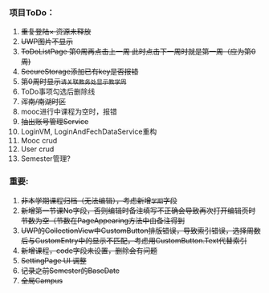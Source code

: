 ﻿### 项目ToDo：
1. ~~重复登陆× 资源未释放~~
2. ~~UWP图片不显示~~
3. ~~ToDoListPage 第0周再点击上一周 此时点击下一周时就是第一周（应为第0周)~~
4. ~~SecureStorage添加已有key是否报错~~
5. ~~第0周时显示`请关联教务处显示教学周`~~
6. ToDo事项勾选后删除线
7. ~~浑南/南湖时区~~
8. mooc进行中课程为空时，报错
9. ~~抽出账号管理Service~~
10. LoginVM, LoginAndFechDataService重构
11. Mooc crud
12. User crud
13. Semester管理?

### 重要:
1. ~~非本学期课程归档（无法编辑），考虑新增`学期`字段~~
2. ~~新增第一节课No字段，否则编辑时备注填写不正确会导致再次打开编辑页时节数为空（节数在PageAppearing方法中由备注得到~~
3. ~~UWP的CollectionView中CustomButton排版错误，导致索引错误，选择周数后与CustomEntry中的显示不匹配，考虑用CustomButton.Text代替索引~~
4. ~~新增课程，code字段未设置，删除会有问题~~
5. ~~SettingPage UI 调整~~
6. ~~记录之前Semester的BaseDate~~
7. ~~全局Campus~~